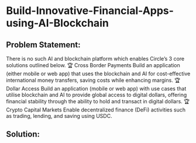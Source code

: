 # Build-Innovative-Financial-Apps-using-AI-Blockchain

## Problem Statement:
There is no such AI and blockchain platform which enables Circle’s 3 core solutions outlined below.
🏆 Cross Border Payments
Build an application (either mobile or web app) that uses the blockchain and AI for cost-effective international money transfers, saving costs while enhancing margins. 
🏆Dollar Access
Build an application (mobile or web app) with use cases that utilise blockchain and AI to provide global access to digital dollars, offering financial stability through the ability to hold and transact in digital dollars. 
🏆 Crypto Capital Markets
Enable decentralized finance (DeFi) activities such as trading, lending, and saving using USDC.

## Solution:
